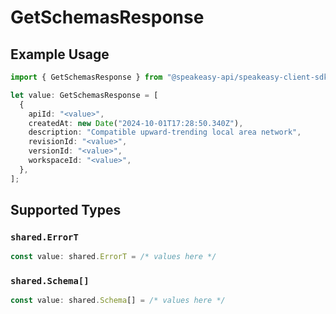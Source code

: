 # GetSchemasResponse

## Example Usage

```typescript
import { GetSchemasResponse } from "@speakeasy-api/speakeasy-client-sdk-typescript/sdk/models/operations";

let value: GetSchemasResponse = [
  {
    apiId: "<value>",
    createdAt: new Date("2024-10-01T17:28:50.340Z"),
    description: "Compatible upward-trending local area network",
    revisionId: "<value>",
    versionId: "<value>",
    workspaceId: "<value>",
  },
];
```

## Supported Types

### `shared.ErrorT`

```typescript
const value: shared.ErrorT = /* values here */
```

### `shared.Schema[]`

```typescript
const value: shared.Schema[] = /* values here */
```


